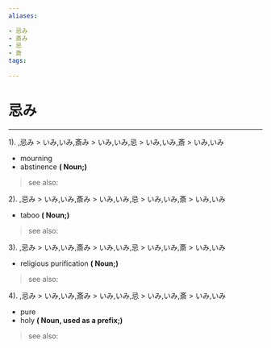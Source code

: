 ```yaml
---
aliases:
    
- 忌み
- 斎み
- 忌
- 斎
tags:
    
---
```


# 忌み
---
1).
,忌み > いみ,いみ,斎み > いみ,いみ,忌 > いみ,いみ,斎 > いみ,いみ

- mourning
- abstinence
**( Noun;)**
> see also: 
            
2).
,忌み > いみ,いみ,斎み > いみ,いみ,忌 > いみ,いみ,斎 > いみ,いみ

- taboo
**( Noun;)**
> see also: 
            
3).
,忌み > いみ,いみ,斎み > いみ,いみ,忌 > いみ,いみ,斎 > いみ,いみ

- religious purification
**( Noun;)**
> see also: 
            
4).
,忌み > いみ,いみ,斎み > いみ,いみ,忌 > いみ,いみ,斎 > いみ,いみ

- pure
- holy
**( Noun, used as a prefix;)**
> see also: 
            